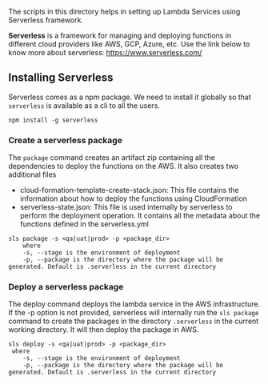 The scripts in this directory helps in setting up Lambda Services using Serverless framework. 

<b>Serverless</b> is a framework for managing and deploying functions in different cloud providers like AWS, GCP, Azure, etc. Use the link below to know more about serverless: https://www.serverless.com/

## Installing Serverless
Serverless comes as a npm package. We need to install it globally so that `serverless` is available as a cli to all the users.
```buildoutcfg
npm install -g serverless
```

### Create a serverless package
The `package` command creates an artifact zip containing all the dependencies to deploy the functions on the AWS. It also creates two additional files
- cloud-formation-template-create-stack.json: This file contains the information about how to deploy the functions using CloudFormation
- serverless-state.json: This file is used internally by serverless to perform the deployment operation. It contains all the metadata about the functions defined in the serverless.yml
```buildoutcfg
sls package -s <qa|uat|prod> -p <package_dir>
    where 
    -s, --stage is the environment of deployment
    -p, --package is the directory where the package will be generated. Default is .serverless in the current directory
```

### Deploy a serverless package
The deploy command deploys the lambda service in the AWS infrastructure. If the -p option is not provided, serverless will internally run the `sls package` command to create the packages in the directory `.serverless` in the current working directory. It will then deploy the package in AWS.
```buildoutcfg
sls deploy -s <qa|uat|prod> -p <package_dir>
 where 
    -s, --stage is the environment of deployment
    -p, --package is the directory where the package will be generated. Default is .serverless in the current directory
```